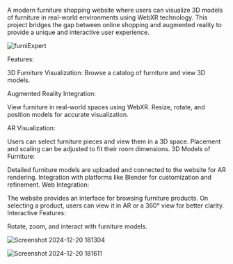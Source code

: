 A modern furniture shopping website where users can visualize 3D models of furniture in real-world environments using WebXR technology. This project bridges the gap between online shopping and augmented reality to provide a unique and interactive user experience.

![furniExpert](https://github.com/user-attachments/assets/d7650ccf-f48d-48e6-9983-a7c57c14c5ca)

Features:

3D Furniture Visualization: Browse a catalog of furniture and view 3D models.

Augmented Reality Integration:

View furniture in real-world spaces using WebXR.
Resize, rotate, and position models for accurate visualization.


AR Visualization:

Users can select furniture pieces and view them in a 3D space.
Placement and scaling can be adjusted to fit their room dimensions.
3D Models of Furniture:

Detailed furniture models are uploaded and connected to the website for AR rendering.
Integration with platforms like Blender for customization and refinement.
Web Integration:

The website provides an interface for browsing furniture products.
On selecting a product, users can view it in AR or a 360° view for better clarity.
Interactive Features:

Rotate, zoom, and interact with furniture models.

![Screenshot 2024-12-20 181304](https://github.com/user-attachments/assets/d7b37a0f-c24c-413b-9e59-36ebefbdd04e)


![Screenshot 2024-12-20 181611](https://github.com/user-attachments/assets/6677805e-4dba-4530-82d2-ff5752e93ec7)



